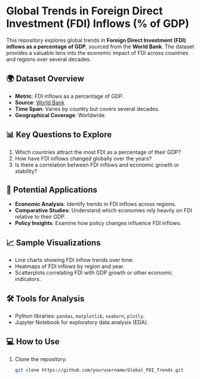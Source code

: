 # Global Trends in Foreign Direct Investment (FDI) Inflows (% of GDP)

This repository explores global trends in **Foreign Direct Investment (FDI) inflows as a percentage of GDP**, sourced from the **World Bank**. The dataset provides a valuable lens into the economic impact of FDI across countries and regions over several decades.

## 🌍 Dataset Overview
- **Metric**: FDI inflows as a percentage of GDP.
- **Source**: [World Bank](https://data.worldbank.org/)
- **Time Span**: Varies by country but covers several decades.
- **Geographical Coverage**: Worldwide.

## 📊 Key Questions to Explore
1. Which countries attract the most FDI as a percentage of their GDP?
2. How have FDI inflows changed globally over the years?
3. Is there a correlation between FDI inflows and economic growth or stability?

## 🚀 Potential Applications
- **Economic Analysis**: Identify trends in FDI inflows across regions.
- **Comparative Studies**: Understand which economies rely heavily on FDI relative to their GDP.
- **Policy Insights**: Examine how policy changes influence FDI inflows.

## 📈 Sample Visualizations
- Line charts showing FDI inflow trends over time.
- Heatmaps of FDI inflows by region and year.
- Scatterplots correlating FDI with GDP growth or other economic indicators.

## 🛠️ Tools for Analysis
- Python libraries: `pandas`, `matplotlib`, `seaborn`, `plotly`.
- Jupyter Notebook for exploratory data analysis (EDA).

## 💻 How to Use
1. Clone the repository:
   ```bash
   git clone https://github.com/yourusername/Global_FDI_Trends.git
